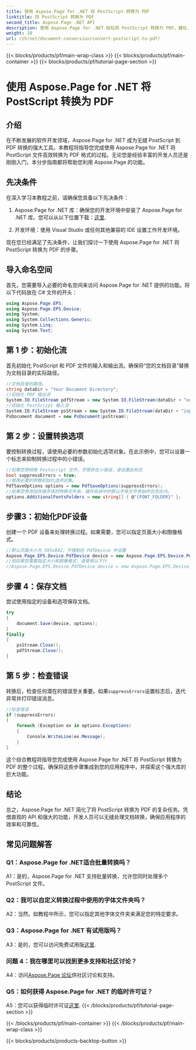 ```yaml
---
title: 使用 Aspose.Page for .NET 将 PostScript 转换为 PDF
linktitle: 将 PostScript 转换为 PDF
second_title: Aspose.Page .NET API
description: 使用 Aspose.Page for .NET 轻松将 PostScript 转换为 PDF。健壮、可靠且对开发人员友好。
weight: 10
url: /zh/net/document-conversion/convert-postscript-to-pdf/
---
```


{{< blocks/products/pf/main-wrap-class >}}
{{< blocks/products/pf/main-container >}}
{{< blocks/products/pf/tutorial-page-section >}}

# 使用 Aspose.Page for .NET 将 PostScript 转换为 PDF

## 介绍

在不断发展的软件开发领域，Aspose.Page for .NET 成为无缝 PostScript 到 PDF 转换的强大工具。本教程将指导您完成使用 Aspose.Page for .NET 将 PostScript 文件高效转换为 PDF 格式的过程。无论您是经验丰富的开发人员还是刚刚入门，本分步指南都将帮助您利用 Aspose.Page 的功能。

## 先决条件

在深入学习本教程之前，请确保您具备以下先决条件：

1.  Aspose.Page for .NET 库：确保您的开发环境中安装了 Aspose.Page for .NET 库。您可以从以下位置下载：[这里](https://releases.aspose.com/page/net/).

2. 开发环境：使用 Visual Studio 或任何其他兼容的 IDE 设置工作开发环境。

现在您已经满足了先决条件，让我们探讨一下使用 Aspose.Page for .NET 将 PostScript 转换为 PDF 的步骤。

## 导入命名空间

首先，您需要导入必要的命名空间来访问 Aspose.Page for .NET 提供的功能。将以下代码放在 C# 文件的开头：

```csharp
using Aspose.Page.EPS;
using Aspose.Page.EPS.Device;
using System;
using System.Collections.Generic;
using System.Linq;
using System.Text;
```

## 第 1 步：初始化流

首先初始化 PostScript 和 PDF 文件的输入和输出流。确保将“您的文档目录”替换为文档目录的实际路径。

```csharp
//文档目录的路径。
string dataDir = "Your Document Directory";
//初始化 PDF 输出流
System.IO.FileStream pdfStream = new System.IO.FileStream(dataDir + "outputPDF_out.pdf", System.IO.FileMode.Create, System.IO.FileAccess.Write);
//初始化 PostScript 输入流
System.IO.FileStream psStream = new System.IO.FileStream(dataDir + "input.ps", System.IO.FileMode.Open, System.IO.FileAccess.Read);
PsDocument document = new PsDocument(psStream);
```

## 第 2 步：设置转换选项

要控制转换过程，请使用必要的参数初始化选项对象。在此示例中，您可以设置一个标志来抑制转换过程中的小错误。

```csharp
//如果您想转换 Postscript 文件，尽管存在小错误，请设置此标志
bool suppressErrors = true;
//使用必要的参数初始化选项对象。
PdfSaveOptions options = new PdfSaveOptions(suppressErrors);
//如果您想添加存储字体的特殊文件夹。操作系统中的默认字体文件夹始终包含在内。
options.AdditionalFontsFolders = new string[] { @"{FONT_FOLDER}" };
```

## 步骤3：初始化PDF设备

创建一个 PDF 设备来处理转换过程。如果需要，您可以指定页面大小和图像格式。

```csharp
//默认页面大小为 595x842，不强制在 PdfDevice 中设置
Aspose.Page.EPS.Device.PdfDevice device = new Aspose.Page.EPS.Device.PdfDevice(pdfStream);
//但如果您需要指定大小和图像格式，请使用以下行
//Aspose.Page.EPS.Device.PdfDevice device = new Aspose.Page.EPS.Device.PdfDevice(pdfStream, new System.Drawing.Size(595, 842));
```

## 步骤 4：保存文档

尝试使用指定的设备和选项保存文档。

```csharp
try
{
    document.Save(device, options);
}
finally
{
    psStream.Close();
    pdfStream.Close();
}
```

## 第 5 步：检查错误

转换后，检查任何潜在的错误至关重要。如果`suppressErrors`设置标志后，迭代异常并打印错误消息。

```csharp
//检查错误
if (suppressErrors)
{
    foreach (Exception ex in options.Exceptions)
    {
        Console.WriteLine(ex.Message);
    }
}
```

这个综合教程将指导您完成使用 Aspose.Page for .NET 将 PostScript 转换为 PDF 的整个过程。确保将这些步骤集成到您的应用程序中，并探索这个强大库的巨大功能。

## 结论

总之，Aspose.Page for .NET 简化了将 PostScript 转换为 PDF 的复杂任务。凭借直观的 API 和强大的功能，开发人员可以无缝处理文档转换，确保应用程序的效率和可靠性。

## 常见问题解答

### Q1：Aspose.Page for .NET适合批量转换吗？

A1：是的，Aspose.Page for .NET 支持批量转换，允许您同时处理多个 PostScript 文件。

### Q2：我可以自定义转换过程中使用的字体文件夹吗？

A2：当然。如教程中所示，您可以指定其他字体文件夹来满足您的特定要求。

### Q3：Aspose.Page for .NET 有试用版吗？

 A3：是的，您可以访问免费试用版[这里](https://releases.aspose.com/).

### 问题 4：我在哪里可以找到更多支持和社区讨论？

 A4：访问[Aspose.Page 论坛](https://forum.aspose.com/c/page/39)供社区讨论和支持。

### Q5：如何获得 Aspose.Page for .NET 的临时许可证？

 A5：您可以获得临时许可证[这里](https://purchase.aspose.com/temporary-license/).
{{< /blocks/products/pf/tutorial-page-section >}}

{{< /blocks/products/pf/main-container >}}
{{< /blocks/products/pf/main-wrap-class >}}

{{< blocks/products/products-backtop-button >}}
